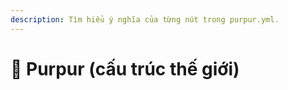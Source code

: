 ```yaml
---
description: Tìm hiểu ý nghĩa của từng nút trong purpur.yml.
---
```


# 🦑 Purpur (cấu trúc thế giới)
